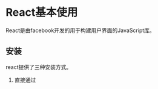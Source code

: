 # React基本使用

React是由facebook开发的用于构建用户界面的JavaScript库。

## 安装

react提供了三种安装方式。

1. 直接通过<script>标签引入react包。
2. 通过npm安装。
3. 使用create-react-app工具来构建一个基础的react开发环境。

## 组件

### 创建组件

React的组件分为两种：**函数组件**和**类组件**。 

#### 函数组件

函数组件是一个Javascript函数，它接受一个props对象作为参数。并返回一个react元素。这里的props对象包含了组件上定义的属性。

```jsx
// 定义了一个头像组件。组件名称开头字母必须大写，以区分html标签 
function Head(props) {    
    return (<div>             
        <img src="props.user.headUrl"></img>             
        <span>{props.user.userName}</span>            
        <div>); 
}  
```

#### 类组件

react还可以使用ES6的class定义组件,必须继承React.Component类。

```jsx
class head extends React.Component {  
    render() {    
        return <h1>hello, {props.user.userName}</h1>
    } 
}
```

React 元素是[不可变对象](https://en.wikipedia.org/wiki/Immutable_object)。一旦被创建，你就无法更改它的子元素或者属性。一个元素就像电影的单帧：它代表了某个特定时刻的 UI。

> 组件名称必须以大写字母开头。React 会将以小写字母开头的组件视为原生 DOM 标签。例如，
>
> `<div/> `代表 HTML 的 div 标签，而`<Welcome/>` 则代表一个组件，并且需在作用域内使用 Welcome。

### 受控组件与非受控组件

在学习React过程中，我们必然能够看到受控组件与非受控组件的概念。也许初看官方文档或许的确有些令人迷茫的地方。那么什么是受控组件与非受控组件呢？

 在html元素中，通常能够与用户进行数据交互的就只有表单元素了，而在表单元素中，无论是能够接收用户输入文本数据的`<input/>`元素还是能够让用户进行选择的`<select/>`元素，它的内部都会维护一个变量（在React语境下称为state），这个变量存储着用户交互的数据。而React为了实现数据的双向绑定，必然要将数据保存在自定义的state组件中。这种由React控制表单值的组件就被称为**受控组件**。

而并未将值保存在受React控制的变量中的表单元素，就被称为**非受控组件**。

## 渲染

### 普通渲染

```jsx
import React from "react";
import ReactDOM from "react-dom/client";
import App from "./App";

const root = ReactDOM.createRoot(document.getElementById("root"));
root.render(
    <React.StrictMode>
        <App />
    </React.StrictMode>,
);
```

### Protals



## 组件的数据流

在React中，组件的数据是从上往下流动的，顾名思义，就是数据从父组件流向子组件，这个过程是通过props进行传递的。我们知道React是MVVM的框架，而组件内的数据模型就是通过state定义的。

###  state

[state](https://zh-hans.reactjs.org/docs/state-and-lifecycle.html)也称为状态，根据组件是否存在state可以将组件分为有**状态组件**和**无状态组件**。有状态组件一般指的是类组件，而无状态的组件一般指的是函数组件。但是随着React Hoos的更新，函数组件也可以是有状态的。

在类组件中，构造函数是唯一可以为state赋值的地方。

```javascript
    constructor(props: any) {
        super(props);
        this.state = {
            topList: [],
        };
    }
```

使用state有两个需要注意的地方。

- 不要直接修改state。state`的修改必须通过 ` setState() `函数进行修改，否则组件不会被重新渲染。
 ```javascript
  // 不正确的做法
  this.state.topList = [{ a:  '' b" }];
  
  // 正确做法
  this.setState({
      topList: []
  });
 ```

- state的更新可能是异步的。React可能会把多个setState合并成一个调用。因此当你调用了setState之后，state可能不会立刻更新。

#### 有状态组件和无状态组件的区别

#### 为什么State的更新是异步的 

### props





### 基本使用

### Render Props

## 组件的事件

### 基本使用

### 合成事件

## 组件的生命周期

## 组件实例

## 组件复用

### 高阶组件 （HOC）

## 组件间的通信

### 父子组件的通信

假设我们现在有两个组件，父组件`<Counter/>`和子组件`<Add/>`，下面是父子组件传参的方式。

- 父组件通过Props将参数传递给子组件，然后子组件接收父组件传入的参数。

  ```jsx
  // Counter.js
  import Add from "./Add";
  
  function Counter() {
      let num = 0;
  
      return (
          <div>
              <Add num={num}></Add>
          </div>
      );
  }
  
  //Add.js
  function Add(props) {
      return <span>传入数值：{props.num}</span>;
  }
  ```
- 子组件一般通过回调函数将参数传递给父组件。下面的示例在子组件`<Add/>`中添加计数按钮，按钮每次点击就将传入数值 `+1`，然后将值回传给父组件。为了让变量`num`改变后在父组件中及时将结果渲染出来，把父组件修改为Class组件， 将num放到state中，把`num`变成可响应的，

  ```jsx
  // Counter.js
  import { useState } from "react";
  import Add from "./Add";
  
  function Counter() {
      let [num, setNum] = useState(0);
      const handleChange = (temp) => {
          setNum(temp);
      };
  
      return (
          <div>
              <span>计算结果： {num}</span>
              <Add num={num} onChange={handleChange}></Add>
          </div>
      );
  }
  
  // Add.js
  function Add(props) {
      let num = props.num;
      const handleAdd = () => {
          props.onChange(num + 1);
      };
      return (
          <div>
              <button onClick={handleAdd}>点击 + 1</button>
          </div>
      );
  }
  ```
  

### 兄弟组件的通信

所谓兄弟组件，即处于同一个父组件中子组件。其实从上面父组件的通信，大家基本就能看出，如何进行兄弟组件间的通信：其最方便的方式便是经过父组件，由父组件进行中转，将参数传给其他子组件、调用子组件的方法。

在上面父子组件中的通信示例中，再添加另一个子组件`<Sub/>`，sub组件中添加按钮，每次点击按钮就将传入参数`-1`, 并将计算结果通过回调参数传回父组件。这样子组件`<Add/>`和`<Sub/>`，通过父组件`<Counter/>`实现了`num`变量的共享。

```jsx
// Sub.js
function Sub(props) {
    let num = props.num;

    const onClick = function () {
        num -= 1;
        props.onChange(num);
    };

    return <button onClick={onClick}>点击 - 1</button>;
}
```

### 跨级组件的通信

跨级组件通信指的是相隔多个级别的组件间的通信。它们和父子组件、兄弟组件间的通信不一致的是：组件间嵌套过深、甚至压根处于不同分支上的组件间的通信（页面上的组件通常被组织为一棵组件树），这样就不能简单的通过Props或者回调来通信了。

当组件处于同一个分支的时候，通常使用`Context`进行通信，当组件处于不同分支时，通常使用`Event Bus`通信。当然，Event Bus相对Context要灵活的很多。

#### 使用Context 

Context是一个典型的生产者-消费者（Provider-Consumer）模式。当订阅了Context的消费者的组件，能从组件树中，离自己最近的生产者中获取值。Context的使用包含创建和使用两个部分。我们先介绍Context的API，然后再通过Demo说明如何使用Context。

Context的相关API包含下面几个：

- React.createContext(defaultValue)

  通过调用该API,就可以创建一个Context对象。defaultValue是传入的默认值， 当订阅了Context消费者的组件，没有从树中匹配到生产者时，defaultValue才会生效

  ```jsx
  const Context = React.createContext(defaultValue);
  ```

- Conext.displayName

  Context对象能够设置display属性，React DevTools 使用该字符串来确定 context 要显示的内容。

- Context.Provider

  Provider是Context对象上的生产者组件。使用Provider标签包裹的后代组件都能够访问到Provider组件传入的value。

  ```jsx
  <Context.Provider value={/* 需要传给后代的值 */}>
      <ChildComponent></ChildComponent>
  </Context.Provider>
  ```

1. Provider可以嵌套使用，但是同一个Context的Provider嵌套时，里层的值会覆盖外层的值。
1. Provider能够监听到value值的变化，当value值变化时，它内部的所有消费者组件都会重新渲染。 
1. 其实value传入的值也可以是对象，该对象可以包含一个回调函数，用来更新传入的值。

- Context.Consumer

  Consumer是一个消费者组件，此组件可以让你在[函数式组件](https://zh-hans.reactjs.org/docs/components-and-props.html#function-and-class-components)中可以订阅 context。但是这要求消费

  组件必须把一个函数作为子元素，这个函数接受Provider传入的值, 并返回一个React元素节点

  ```jsx
  function FunComponent() {
      return (
          <Context.Consumer>
              {value => {
                  return <div>{value}</div>;
              }}
          </Context.Consumer>
      );
  }
  ```

- Class.contextType

  contextType是自定义的类组件上的静态属性，可以被赋值为创建的Context对象，这样就可以在类组件内部通过`this.Context`来访问生产者传入的值。

  ```jsx
  class ClazzComponet extends React.Component {
      static contextType = Context;
  
      render() {
          const value = this.context;
          return <div>{value}</div>
      }
  }
  ```

  当然，也可以在类外部赋值。
  
  ```jsx
  ClazzComponet.contextType = Context;
  ```

接下来我们通过一个demo演示Context的使用。

1. 创建Context。

   ```jsx
   // Context.js
   import React from "react";
   
   const CounterContext = React.createContext({
       num: 0,
       handleChange: () => {},
   });
   
   CounterContext.displayName = "CounterContextName";
   
   export default CounterContext;
   ```

2. 在Account组件中添加一个Provider组件，将包含一个num变量及改变num变量的回调函数的对象，作为值传入其包裹的子组件及其后代。

   ```jsx
   import React from "react";
   import Counter from "./Counter";
   import CounterContext from "./Context";
   
   class Account extends React.Component {
       static contentType = CounterContext;
   
       constructor(props) {
           super(props);
   
           this.state = {
               num: 0,
           };
           this.handleChange = this.handleChange.bind(this);
       }
   
       handleChange(num) {
           this.setState({
               num,
           });
       }
   
       render() {
           const provider = {
               num: this.state.num,
               handleChange: this.handleChange,
           };
   
           return (
               <CounterContext.Provider value={provider}>
                   <Counter></Counter>
               </CounterContext.Provider>
           );
       }
   }
   
   export default Account;
   ```

3. 在Counter类组件中，订阅Provider传入的value值，并展示对象值的num变量。

   ```jsx
   import React from "react";
   import Add from "./Add";
   import CounterContext from "./Context";
   
   class Counter extends React.Component<any, any> {
       static contextType = CounterContext;
   
       constructor(props) {
           super(props);
       }
   
       render() {
           const { num } = this.context;
   
           return (
               <div>
                   <span>计算结果： {num}</span>
                   <Add num={num}></Add>
               </div>
           );
       }
   }
   
   export default Counter;
   ```

4. 在Add函数组件中，订阅Provider传入的value值，并通过传入的回调函数，更改值中的num变量。

   ```jsx
   import CounterContext from "./Context";
   
   function Add(props) {
       let num = props.num;
       return (
           <CounterContext.Consumer>
               {(context: any) => {
                   const { handleChange } = context;
   
                   return (
                       <button
                           onClick={() => {
                               handleChange(num + 1);
                           }}
                       >
                           点击 + 1
                       </button>
                   );
               }}
           </CounterContext.Consumer>
       );
   }
   
   export default Add;
   ```

#### 使用Event Bus

## Hook

### Hook API

### Hook如何

## 错误处理

## 测试 

## 性能优化

## 参考文档

[1]: https://medium.com/pulseque/stateful-functional-components-react-hooks-e8d533da0f0e	"ReactHooks"
[2]: https://zh-hans.reactjs.org/docs/faq-state.html	"组件状态"
[3]: https://www.cnblogs.com/makai/p/14238200.html	"react的setState到底是同步还是异步？"
[4]: https://segmentfault.com/a/1190000013040438	"React 中 setState() 为什么是异步的？"

[5]: https://juejin.cn/post/6858276396968951822	"受控组件与非受控组件"
[6]: https://mp.weixin.qq.com/s/g1q-K5xDTV5nCB6H22L1Zg	"学好这些 React 设计模式，能让你的 React 项目飞起来"

